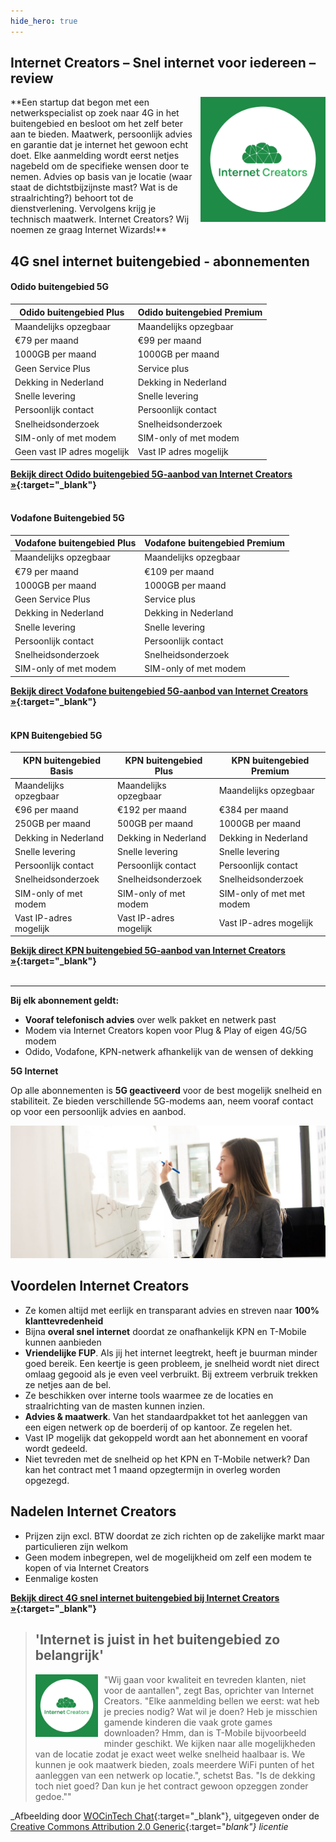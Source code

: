 ```yaml
---
hide_hero: true
---
```


## Internet Creators – Snel internet voor iedereen – review
<img style="float: right; width:200px; margin-left:10px; margin-bottom:10px;" src="/assets/images/internet-creators-socialicon.png" alt="Internet Creators logo">
**Een startup dat begon met een netwerkspecialist op zoek naar 4G in het buitengebied en besloot om het zelf beter aan te bieden. Maatwerk, persoonlijk advies en garantie dat je internet het gewoon echt doet. Elke aanmelding wordt eerst netjes nagebeld om de specifieke wensen door te nemen. Advies op basis van je locatie (waar staat de dichtstbijzijnste mast? Wat is de straalrichting?) behoort tot de dienstverlening. Vervolgens krijg je technisch maatwerk. Internet Creators? Wij noemen ze graag Internet Wizards!**

## 4G snel internet buitengebied - abonnementen


#### Odido buitengebied 5G

| Odido buitengebied Plus     | Odido buitengebied Premium |
|-----------------------------|----------------------------|
| Maandelijks opzegbaar       | Maandelijks opzegbaar      |
| €79 per maand               | €99 per maand              |
| 1000GB per maand            | 1000GB per maand           |
| Geen Service Plus           | Service plus               |
| Dekking in Nederland        | Dekking in Nederland       |
| Snelle levering             | Snelle levering            |
| Persoonlijk contact         | Persoonlijk contact        |
| Snelheidsonderzoek          | Snelheidsonderzoek         |
| SIM-only of met modem       | SIM-only of met modem      |
| Geen vast IP adres mogelijk | Vast IP adres mogelijk     |

**[Bekijk direct Odido buitengebied 5G-aanbod van Internet Creators &raquo;](https://www.internetcreators.nl/odido-internet-buitengebied/){:target="_blank"}**
<br />
<br />


#### Vodafone Buitengebied 5G

| Vodafone buitengebied Plus  | Vodafone buitengebied Premium |
|-----------------------------|-------------------------------|
| Maandelijks opzegbaar       | Maandelijks opzegbaar         |
| €79 per maand               | €109 per maand                |
| 1000GB per maand            | 1000GB per maand              |
| Geen Service Plus           | Service plus                  |
| Dekking in Nederland        | Dekking in Nederland          |
| Snelle levering             | Snelle levering               |
| Persoonlijk contact         | Persoonlijk contact           |
| Snelheidsonderzoek          | Snelheidsonderzoek            |
| SIM-only of met modem       | SIM-only of met modem         |

**[Bekijk direct Vodafone buitengebied 5G-aanbod van Internet Creators &raquo;](https://www.internetcreators.nl/odido-internet-buitengebied/){:target="_blank"}**
<br />
<br />


#### KPN Buitengebied 5G

| KPN buitengebied Basis | KPN buitengebied Plus  | KPN buitengebied Premium  |
|------------------------|------------------------|---------------------------|
| Maandelijks opzegbaar  | Maandelijks opzegbaar  | Maandelijks opzegbaar     |
| €96 per maand          | €192 per maand         | €384 per maand            |
| 250GB per maand        | 500GB per maand        | 1000GB per maand          |
| Dekking in Nederland   | Dekking in Nederland   | Dekking in Nederland      |
| Snelle levering        | Snelle levering        | Snelle levering           |
| Persoonlijk contact    | Persoonlijk contact    | Persoonlijk contact       |
| Snelheidsonderzoek     | Snelheidsonderzoek     | Snelheidsonderzoek        |
| SIM-only of met modem  | SIM-only of met modem  | SIM-only of met met modem |
| Vast IP-adres mogelijk | Vast IP-adres mogelijk | Vast IP-adres mogelijk    |


**[Bekijk direct KPN buitengebied 5G-aanbod van Internet Creators &raquo;](https://www.internetcreators.nl/kpn-internet-buitengebied/){:target="_blank"}**
<br />
<br />

---

**Bij elk abonnement geldt:**

- **Vooraf telefonisch advies** over welk pakket en netwerk past
- Modem via Internet Creators kopen voor Plug & Play of eigen 4G/5G modem
- Odido, Vodafone, KPN-netwerk afhankelijk van de wensen of dekking

**5G Internet**

Op alle abonnementen is **5G geactiveerd** voor de best mogelijk snelheid en stabiliteit. Ze bieden verschillende 5G-modems aan, neem vooraf contact op voor een persoonlijk advies en aanbod.

![Alt](/assets/images/vrouw-op-whiteboard.jpg "Internet Creators Snel internet buitengebied")

## Voordelen Internet Creators

- Ze komen altijd met eerlijk en transparant advies en streven naar **100% klanttevredenheid**
- Bijna **overal snel internet** doordat ze onafhankelijk KPN en T-Mobile kunnen aanbieden
- **Vriendelijke FUP**. Als jij het internet leegtrekt, heeft je buurman minder goed bereik. Een keertje is geen probleem, je snelheid wordt niet direct omlaag gegooid als je even veel verbruikt. Bij extreem verbruik trekken ze netjes aan de bel.
- Ze beschikken over interne tools waarmee ze de locaties en straalrichting van de masten kunnen inzien.
- **Advies & maatwerk**. Van het standaardpakket tot het aanleggen van een eigen netwerk op de boerderij of op kantoor. Ze regelen het.
- Vast IP mogelijk dat gekoppeld wordt aan het abonnement en vooraf wordt gedeeld.
- Niet tevreden met de snelheid op het KPN en T-Mobile netwerk? Dan kan het contract met 1 maand opzegtermijn in overleg worden opgezegd.

## Nadelen Internet Creators

- Prijzen zijn excl. BTW doordat ze zich richten op de zakelijke markt maar particulieren zijn
  welkom
- Geen modem inbegrepen, wel de mogelijkheid om zelf een modem te kopen of via Internet Creators
- Eenmalige kosten

**[Bekijk direct 4G snel internet buitengebied bij Internet Creators &raquo;](/internetcreators/){:target="_blank"}**

> ## &#39;Internet is juist in het buitengebied zo belangrijk&#39;
> <img style="float: left; width:100px; margin-right:10px; margin-bottom:10px;" src="/assets/images/internet-creators-socialicon.png" alt="Internet Creators logo">&quot;Wij gaan voor kwaliteit en tevreden klanten, niet voor de aantallen", zegt Bas, oprichter van Internet Creators. "Elke aanmelding bellen we eerst: wat heb je precies nodig? Wat wil je doen? Heb je misschien gamende kinderen die vaak grote games downloaden? Hmm, dan is T-Mobile bijvoorbeeld minder geschikt. We kijken naar alle mogelijkheden van de locatie zodat je exact weet welke snelheid haalbaar is. We kunnen je ook maatwerk bieden, zoals meerdere WiFi punten of het aanleggen van een netwerk op locatie.", schetst Bas. "Is de dekking toch niet goed? Dan kun je het contract gewoon opzeggen zonder gedoe."&quot;

_Afbeelding door [WOCinTech Chat](https://www.flickr.com/photos/wocintechchat/25167708354/){:target="_blank"}, uitgegeven onder de [Creative Commons Attribution 2.0 Generic](https://creativecommons.org/licenses/by/2.0/){:target="_blank"} licentie_
